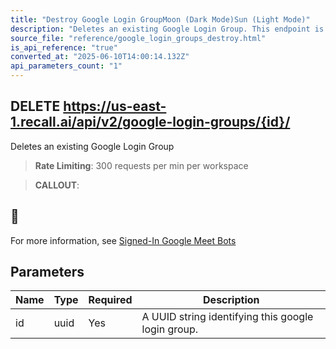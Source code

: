 ```yaml
---
title: "Destroy Google Login GroupMoon (Dark Mode)Sun (Light Mode)"
description: "Deletes an existing Google Login Group. This endpoint is rate limited to: 300 requests per min per workspace"
source_file: "reference/google_login_groups_destroy.html"
is_api_reference: "true"
converted_at: "2025-06-10T14:00:14.132Z"
api_parameters_count: "1"
---
```

## DELETE https://us-east-1.recall.ai/api/v2/google-login-groups/{id}/

Deletes an existing Google Login Group

> **Rate Limiting**: 300 requests per min per workspace

> **CALLOUT**:

## 📘

For more information, see [Signed-In Google Meet Bots](/docs/google-meet-login-getting-started)
## Parameters

| Name | Type | Required | Description |
| --- | --- | --- | --- |
| id | uuid | Yes | A UUID string identifying this google login group. |
